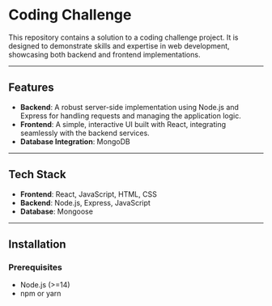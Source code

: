 # Coding Challenge

This repository contains a solution to a coding challenge project. It is designed to demonstrate skills and expertise in web development, showcasing both backend and frontend implementations.

---

## Features

- **Backend**: A robust server-side implementation using Node.js and Express for handling requests and managing the application logic.
- **Frontend**: A simple, interactive UI built with React, integrating seamlessly with the backend services.
- **Database Integration**: MongoDB

---

## Tech Stack

- **Frontend**: React, JavaScript, HTML, CSS
- **Backend**: Node.js, Express, JavaScript
- **Database**: Mongoose

---

## Installation

### Prerequisites

- Node.js (>=14)
- npm or yarn

